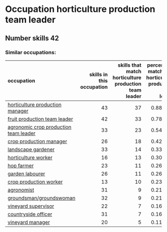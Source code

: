 # Occupation horticulture production team leader
## Number skills 42
### Similar occupations:
| occupation                                                                        |   skills in this occupation |   skills that match horticulture production team leader |   percentage match with horticulture production team leader |   skills not in horticulture production team leader |
|:----------------------------------------------------------------------------------|----------------------------:|--------------------------------------------------------:|------------------------------------------------------------:|----------------------------------------------------:|
| [horticulture production manager](horticulture_production_manager.md)             |                          43 |                                                      37 |                                                    0.880952 |                                                   6 |
| [fruit production team leader](fruit_production_team_leader.md)                   |                          42 |                                                      33 |                                                    0.785714 |                                                   9 |
| [agronomic crop production team leader](agronomic_crop_production_team_leader.md) |                          33 |                                                      23 |                                                    0.547619 |                                                  10 |
| [crop production manager](crop_production_manager.md)                             |                          26 |                                                      18 |                                                    0.428571 |                                                   8 |
| [landscape gardener](landscape_gardener.md)                                       |                          33 |                                                      14 |                                                    0.333333 |                                                  19 |
| [horticulture worker](horticulture_worker.md)                                     |                          16 |                                                      13 |                                                    0.309524 |                                                   3 |
| [hop farmer](hop_farmer.md)                                                       |                          23 |                                                      11 |                                                    0.261905 |                                                  12 |
| [garden labourer](garden_labourer.md)                                             |                          26 |                                                      11 |                                                    0.261905 |                                                  15 |
| [crop production worker](crop_production_worker.md)                               |                          13 |                                                      10 |                                                    0.238095 |                                                   3 |
| [agronomist](agronomist.md)                                                       |                          31 |                                                       9 |                                                    0.214286 |                                                  22 |
| [groundsman/groundswoman](groundsman-groundswoman.md)                             |                          32 |                                                       9 |                                                    0.214286 |                                                  23 |
| [vineyard supervisor](vineyard_supervisor.md)                                     |                          22 |                                                       7 |                                                    0.166667 |                                                  15 |
| [countryside officer](countryside_officer.md)                                     |                          31 |                                                       7 |                                                    0.166667 |                                                  24 |
| [vineyard manager](vineyard_manager.md)                                           |                          20 |                                                       5 |                                                    0.119048 |                                                  15 |
